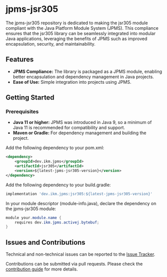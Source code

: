 # jpms-jsr305
The jpms-jsr305 repository is dedicated to making the jsr305 module compliant with the Java Platform Module System (JPMS). This compliance ensures that the jsr305 library can be seamlessly integrated into modular Java applications, leveraging the benefits of JPMS such as improved encapsulation, security, and maintainability.

## Features

* **JPMS Compliance:** The library is packaged as a JPMS module, enabling better encapsulation and dependency management in Java projects.
* **Ease of Use:** Simple integration into projects using JPMS.

## Getting Started
### Prerequisites

* **Java 11 or higher:** JPMS was introduced in Java 9, so a minimum of Java 11 is recommended for compatibility and support.
* **Maven or Gradle:** For dependency management and building the project.

Add the following dependency to your pom.xml:
```xml
<dependency>
    <groupId>dev.ikm.jpms</groupId>
	<artifactId>jsr305</artifactId>
    <version>${latest-jpms-jsr305-version}</version>
</dependency>
```

Add the following dependency to your build.gradle:
```groovy
implementation 'dev.ikm.jpms:jsr305:${latest-jpms-jsr305-version}'
```

In your module descriptor (module-info.java), declare the dependency on the jpms-jsr305 module:

```java
module your.module.name {
    requires dev.ikm.jpms.activej.bytebuf;
}
```


## Issues and Contributions
Technical and non-technical issues can be reported to the [Issue Tracker](https://github.com/ikmdev/jsr305/issues).

Contributions can be submitted via pull requests. Please check the [contribution guide](doc/how-to-contribute.md) for more details.